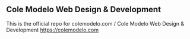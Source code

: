 ## Cole Modelo Web Design & Development
This is the official repo for colemodelo.com / Cole Modelo Web Design & Development 
https://colemodelo.com 